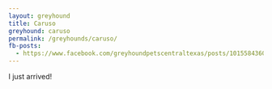 ```yaml
---
layout: greyhound
title: Caruso
greyhound: caruso
permalink: /greyhounds/caruso/
fb-posts:
  - https://www.facebook.com/greyhoundpetscentraltexas/posts/10155843600258572:0
---
```


I just arrived!
